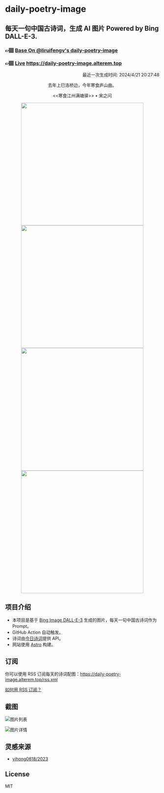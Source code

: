 
# daily-poetry-image

## 每天一句中国古诗词，生成 AI 图片 Powered by Bing DALL-E-3.

### 👉🏽 [Base On @liruifengv's daily-poetry-image](https://github.com/liruifengv/daily-poetry-image)

### 👉🏽 [Live](https://daily-poetry-image.alterem.top/) https://daily-poetry-image.alterem.top

<p align="right">
  最近一次生成时间: 2024/4/21 20:27:48
</p>
<p align="center">
去年上巳洛桥边，今年寒食庐山曲。
</p>
<p align="center">
<<寒食江州满塘驿>> • 宋之问
</p>
<p align="center">
<img src="https://tse2.mm.bing.net/th/id/OIG4.kmiuU5uiTOktYzN7quUI" height="400" width="400" />
<img src="https://tse4.mm.bing.net/th/id/OIG4.Amw7HlvEM5u3bOWGKS.j" height="400" width="400" />
<img src="https://tse1.mm.bing.net/th/id/OIG4.CbHgIS6WqmR7tAqMYDvS" height="400" width="400" />
<img src="https://tse3.mm.bing.net/th/id/OIG4.2wtcosSNNf9I.vstS5ro" height="400" width="400" />
</p>

## 项目介绍

-   本项目是基于 [Bing Image DALL-E-3](https://www.bing.com/images/create) 生成的图片，每天一句中国古诗词作为 Prompt。
-   GitHub Action 自动触发。
-   诗词由[今日诗词](https://www.jinrishici.com/)提供 API。
-   网站使用 [Astro](https://astro.build) 构建。

## 订阅

你可以使用 RSS 订阅每天的诗词配图：https://daily-poetry-image.alterem.top/rss.xml

[如何用 RSS 订阅？](https://zhuanlan.zhihu.com/p/55026716)

## 截图

![图片列表](./screenshots/Snipaste_2023-12-28_21-00-26.png)

![图片详情](./screenshots/Snipaste_2023-12-28_21-00-53.png)

## 灵感来源

-   [yihong0618/2023](https://github.com/yihong0618/2023)

## License

MIT
